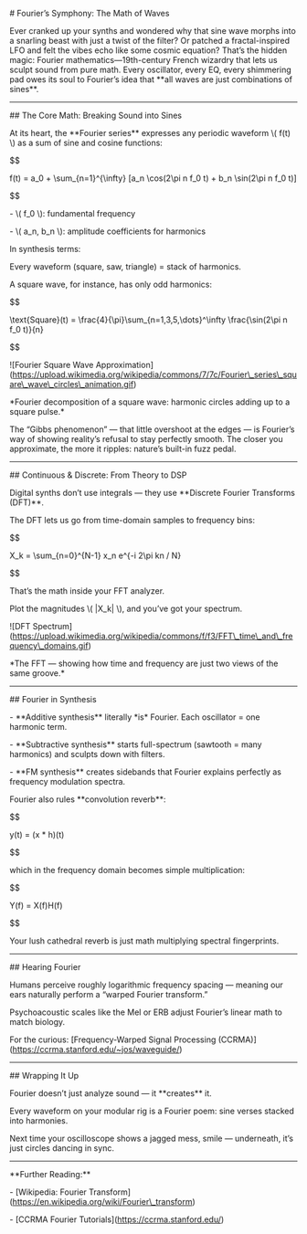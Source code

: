 \# Fourier’s Symphony: The Math of Waves



Ever cranked up your synths and wondered why that sine wave morphs into a snarling beast with just a twist of the filter? Or patched a fractal-inspired LFO and felt the vibes echo like some cosmic equation? That’s the hidden magic: Fourier mathematics—19th-century French wizardry that lets us sculpt sound from pure math. Every oscillator, every EQ, every shimmering pad owes its soul to Fourier’s idea that \*\*all waves are just combinations of sines\*\*.



---



\## The Core Math: Breaking Sound into Sines



At its heart, the \*\*Fourier series\*\* expresses any periodic waveform \\( f(t) \\) as a sum of sine and cosine functions:



$$

f(t) = a\_0 + \\sum\_{n=1}^{\\infty} \[a\_n \\cos(2\\pi n f\_0 t) + b\_n \\sin(2\\pi n f\_0 t)]

$$



\- \\( f\_0 \\): fundamental frequency  

\- \\( a\_n, b\_n \\): amplitude coefficients for harmonics



In synthesis terms:  

Every waveform (square, saw, triangle) = stack of harmonics.



A square wave, for instance, has only odd harmonics:

$$

\\text{Square}(t) = \\frac{4}{\\pi}\\sum\_{n=1,3,5,\\dots}^\\infty \\frac{\\sin(2\\pi n f\_0 t)}{n}

$$



!\[Fourier Square Wave Approximation](https://upload.wikimedia.org/wikipedia/commons/7/7c/Fourier\_series\_square\_wave\_circles\_animation.gif)



\*Fourier decomposition of a square wave: harmonic circles adding up to a square pulse.\*



The “Gibbs phenomenon” — that little overshoot at the edges — is Fourier’s way of showing reality’s refusal to stay perfectly smooth. The closer you approximate, the more it ripples: nature’s built-in fuzz pedal.



---



\## Continuous \& Discrete: From Theory to DSP



Digital synths don’t use integrals — they use \*\*Discrete Fourier Transforms (DFT)\*\*.  

The DFT lets us go from time-domain samples to frequency bins:



$$

X\_k = \\sum\_{n=0}^{N-1} x\_n e^{-i 2\\pi kn / N}

$$



That’s the math inside your FFT analyzer.  

Plot the magnitudes \\( |X\_k| \\), and you’ve got your spectrum.



!\[DFT Spectrum](https://upload.wikimedia.org/wikipedia/commons/f/f3/FFT\_time\_and\_frequency\_domains.gif)



\*The FFT — showing how time and frequency are just two views of the same groove.\*



---



\## Fourier in Synthesis



\- \*\*Additive synthesis\*\* literally \*is\* Fourier. Each oscillator = one harmonic term.  

\- \*\*Subtractive synthesis\*\* starts full-spectrum (sawtooth = many harmonics) and sculpts down with filters.  

\- \*\*FM synthesis\*\* creates sidebands that Fourier explains perfectly as frequency modulation spectra.



Fourier also rules \*\*convolution reverb\*\*:

$$

y(t) = (x \* h)(t)

$$

which in the frequency domain becomes simple multiplication:

$$

Y(f) = X(f)H(f)

$$

Your lush cathedral reverb is just math multiplying spectral fingerprints.



---



\## Hearing Fourier



Humans perceive roughly logarithmic frequency spacing — meaning our ears naturally perform a “warped Fourier transform.”  

Psychoacoustic scales like the Mel or ERB adjust Fourier’s linear math to match biology.



For the curious: \[Frequency-Warped Signal Processing (CCRMA)](https://ccrma.stanford.edu/~jos/waveguide/)



---



\## Wrapping It Up



Fourier doesn’t just analyze sound — it \*\*creates\*\* it.  

Every waveform on your modular rig is a Fourier poem: sine verses stacked into harmonies.



Next time your oscilloscope shows a jagged mess, smile — underneath, it’s just circles dancing in sync.



---



\*\*Further Reading:\*\*

\- \[Wikipedia: Fourier Transform](https://en.wikipedia.org/wiki/Fourier\_transform)

\- \[CCRMA Fourier Tutorials](https://ccrma.stanford.edu/)

